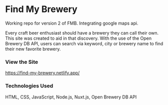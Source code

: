 # Find My Brewery

Working repo for version 2 of FMB. Integrating google maps api.

Every craft beer enthusiast should have a brewery they can call their own. This site was created to aid in that discovery. With the use of the Open Brewery DB API, users can search via keyword, city or brewery name to find their new favorite brewery.

### View the Site

https://find-my-brewery.netlify.app/

### Technologies Used

HTML, CSS, JavaScript, Node.js, Nuxt.js, Open Brewery DB API
